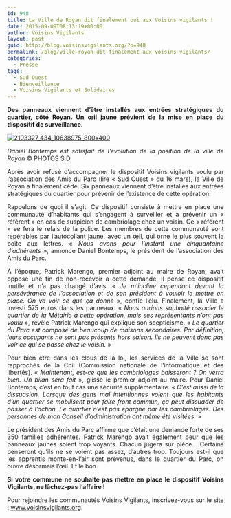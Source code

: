 ```yaml
---
id: 948
title: La Ville de Royan dit finalement oui aux Voisins vigilants !
date: 2015-09-09T08:13:19+00:00
author: Voisins Vigilants
layout: post
guid: http://blog.voisinsvigilants.org/?p=948
permalink: /blog/ville-royan-dit-finalement-aux-voisins-vigilants/
categories:
  - Presse
tags:
  - Sud Ouest
  - Bienveillance
  - Voisins Vigilants et Solidaires
---
```

<p style="text-align: justify;">
  <strong>Des panneaux viennent d’être installés aux entrées stratégiques du quartier, côté Royan. Un œil jaune prévient de la mise en place du dispositif de surveillance.</strong>
</p>

<p style="text-align: justify;">
  <a href="./../../images/2015/08/2103327_434_10638975_800x400.jpg"><img class="aligncenter size-full wp-image-949" src="./../../images/2015/08/2103327_434_10638975_800x400.jpg" alt="2103327_434_10638975_800x400" /></a>
</p>

<p style="text-align: justify;">
  <em>Daniel Bontemps est satisfait de l’évolution de la position de la ville de Royan </em>© PHOTOS S.D
</p>

<p style="text-align: justify;">
  Après avoir refusé d&rsquo;accompagner le dispositif Voisins vigilants voulu par l&rsquo;association des Amis du Parc (lire « Sud Ouest » du 16 mars), la Ville de Royan a finalement cédé. Six panneaux viennent d&rsquo;être installés aux entrées stratégiques du quartier pour prévenir de l&rsquo;existence de cette opération.
</p>

<p style="text-align: justify;">
  Rappelons de quoi il s&rsquo;agit. Ce dispositif consiste à mettre en place une communauté d&rsquo;habitants qui s&rsquo;engagent à surveiller et à prévenir un « référent » en cas de suspicion de cambriolage chez un voisin. Ce « référent » se fera le relais de la police. Les membres de cette communauté sont repérables par l&rsquo;autocollant jaune, avec un œil, qui orne le plus souvent la boîte aux lettres. « <em>Nous avons pour l&rsquo;instant une cinquantaine d&rsquo;adhérents</em> », annonce Daniel Bontemps, le président de l&rsquo;association des Amis du Parc.
</p>

<p style="text-align: justify;">
  À l&rsquo;époque, Patrick Marengo, premier adjoint au maire de Royan, avait opposé une fin de non-recevoir à cette demande. Il pense ce dispositif inutile et n&rsquo;a pas changé d&rsquo;avis. « <em>Je m&rsquo;incline cependant devant la persévérance de l&rsquo;association et de son président à vouloir le mettre en place. On va voir ce que ça donne</em> », confie l&rsquo;élu. Finalement, la Ville a investi 575 euros dans les panneaux. « <em>Nous aurions souhaité associer le quartier de la Métairie à cette opération, mais ses représentants n&rsquo;ont pas voulu</em> », révèle Patrick Marengo qui explique son scepticisme. « <em>Le quartier du Parc est composé de beaucoup de maisons secondaires. Par définition, leurs occupants ne sont pas présents hors saison. Ils ne peuvent donc pas voir ce qui se passe chez le voisin.</em> »
</p>

<p style="text-align: justify;">
  Pour bien être dans les clous de la loi, les services de la Ville se sont rapprochés de la Cnil (Commission nationale de l&rsquo;informatique et des libertés). « <em>Maintenant, est-ce que les cambriolages baisseront ? On verra bien. Un bilan sera fait</em> », glisse le premier adjoint au maire. Pour Daniel Bontemps, c&rsquo;est en tout cas une sécurité supplémentaire. « <em>C&rsquo;est aussi de la dissuasion. Lorsque des gens mal intentionnés voient que les habitants d&rsquo;un quartier se mobilisent pour faire front commun, ça peut dissuader de passer à l&rsquo;action. Le quartier n&rsquo;est pas épargné par les cambriolages. Des personnes de mon Conseil d&rsquo;administration ont même été visitées.</em> »
</p>

<p style="text-align: justify;">
  Le président des Amis du Parc affirme que c&rsquo;était une demande forte de ses 350 familles adhérentes. Patrick Marengo avait également peur que les panneaux jaunes soient trop voyants. Chacun jugera sur pièce… Certains penseront qu&rsquo;ils ne se voient pas assez, d&rsquo;autres trop. Toujours est-il que les apprentis monte-en-l&rsquo;air sont prévenus, dans le quartier du Parc, on ouvre désormais l&rsquo;œil. Et le bon.
</p>

<p style="text-align: justify;">
  <strong>Si votre commune ne souhaite pas mettre en place le dispositif Voisins Vigilants, ne lâchez-pas l&rsquo;affaire ! </strong>
</p>

<p style="text-align: justify;">
  Pour rejoindre les communautés Voisins Vigilants, inscrivez-vous sur le site : <a href="www.voisinsvigilants.org%20">www.voisinsvigilants.org</a>.
</p>
